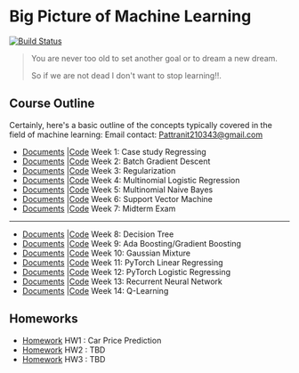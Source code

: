 # Big Picture of Machine Learning
[![Build Status](https://travis-ci.org/joemccann/dillinger.svg?branch=master)](https://travis-ci.org/joemccann/dillinger)


> You are never too old to set another goal or to dream a new dream.
> 
> So if we are not dead I don't want to stop learning!!.

## Course Outline
Certainly, here's a basic outline of the concepts typically covered in the field of machine learning:
Email contact: Pattranit210343@gmail.com
- [Documents](/Course/Algorithms%20Design%20and%20Analysis/) |[Code](/Project/Dependency%20Parsing%20Project/) Week 1: Case study Regressing 
- [Documents](/Course/Algorithms%20Design%20and%20Analysis/) |[Code](/Project/Dependency%20Parsing%20Project/) Week 2: Batch Gradient Descent 
- [Documents](/Course/Algorithms%20Design%20and%20Analysis/) |[Code](/Project/Dependency%20Parsing%20Project/) Week 3: Regularization         
- [Documents](/Course/Algorithms%20Design%20and%20Analysis/) |[Code](/Project/Dependency%20Parsing%20Project/) Week 4: Multinomial Logistic Regression 
- [Documents](/Course/Algorithms%20Design%20and%20Analysis/) |[Code](/Project/Dependency%20Parsing%20Project/) Week 5: Multinomial Naive Bayes
- [Documents](/Course/Algorithms%20Design%20and%20Analysis/) |[Code](/Project/Dependency%20Parsing%20Project/) Week 6: Support Vector Machine 
- [Documents](/Course/Algorithms%20Design%20and%20Analysis/) |[Code](/Project/Dependency%20Parsing%20Project/) Week 7: Midterm Exam
--------------------------
- [Documents](/Course/Algorithms%20Design%20and%20Analysis/) |[Code](/Project/Dependency%20Parsing%20Project/) Week 8: Decision Tree
- [Documents](/Course/Algorithms%20Design%20and%20Analysis/) |[Code](/Project/Dependency%20Parsing%20Project/) Week 9: Ada Boosting/Gradient Boosting
- [Documents](/Course/Algorithms%20Design%20and%20Analysis/) |[Code](/Project/Dependency%20Parsing%20Project/) Week 10: Gaussian Mixture
- [Documents](/Course/Algorithms%20Design%20and%20Analysis/) |[Code](/Project/Dependency%20Parsing%20Project/) Week 11: PyTorch Linear Regressing
- [Documents](/Course/Algorithms%20Design%20and%20Analysis/) |[Code](/Project/Dependency%20Parsing%20Project/) Week 12: PyTorch Logistic Regressing
- [Documents](/Course/Algorithms%20Design%20and%20Analysis/) |[Code](/Project/Dependency%20Parsing%20Project/) Week 13: Recurrent Neural Network
- [Documents](/Course/Algorithms%20Design%20and%20Analysis/) |[Code](/Project/Dependency%20Parsing%20Project/) Week 14: Q-Learning

## Homeworks
- [Homework](/Course/Algorithms%20Design%20and%20Analysis/) HW1 : Car Price Prediction
- [Homework](/Course/Algorithms%20Design%20and%20Analysis/) HW2 : TBD
- [Homework](/Course/Algorithms%20Design%20and%20Analysis/) HW3 : TBD

